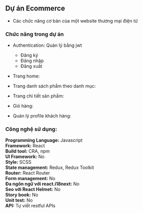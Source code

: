 ## Dự án Ecommerce

- Các chức năng cơ bản của một website thương mại điện tử

### Chức năng trong dự án

- Authentication: Quản lý bằng jwt

  - Đăng ký
  - Đăng nhập
  - Đăng xuất

- Trang home:
- Trang danh sách phẩm theo danh mục:
- Trang chi tiết sản phẩm:
- Giỏ hàng:
- Quản lý profile khách hàng:

### Công nghệ sử dụng:

**Programming Language:** Javascript  
**Framework:** React  
**Build tool:** CRA, npm  
**UI Framework:** No  
**Style:** SCSS  
**State management:** Redux, Redux Toolkit  
**Router:** React Router  
**Form management:** No  
**Đa ngôn ngữ với react.i18next:** No  
**Seo với React Helmet:** No  
**Story book:** No  
**Unit test:** No  
**API:** Tự viết restful APIs
